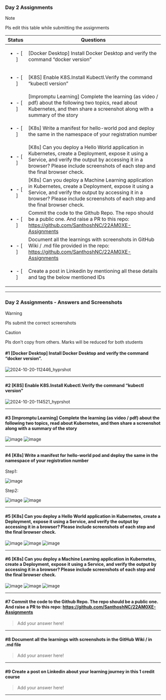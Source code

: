 ### Day 2 Assignments

> [!NOTE]
> Pls edit this table while submitting the assignments

| Status         | Questions     | 
|----------------|---------------|
| <ul><li>- [ ] </li></ul> | [Docker Desktop] Install Docker Desktop and verify the command “docker version” |
| <ul><li>- [ ] </li></ul> | [K8S] Enable K8S.Install Kubectl.Verify the command “kubectl version” |
| <ul><li>- [ ] </li></ul> | [Impromptu Learning] Complete the learning (as video / pdf) about the following two topics, read about Kubernetes, and then share a screenshot along with a summary of the story |
| <ul><li>- [ ] </li></ul> | [K8s] Write a manifest for hello-world pod and deploy the same in the namespace of your registration number |
| <ul><li>- [ ] </li></ul> | [K8s] Can you deploy a Hello World application in Kubernetes, create a Deployment, expose it using a Service, and verify the output by accessing it in a browser? Please include screenshots of each step and the final browser check. |
| <ul><li>- [ ] </li></ul> | [K8s] Can you deploy a Machine Learning application in Kubernetes, create a Deployment, expose it using a Service, and verify the output by accessing it in a browser? Please include screenshots of each step and the final browser check.  |
| <ul><li>- [ ] </li></ul> | Commit the code to the Github Repo. The repo should be a public one. And raise a PR to this repo: https://github.com/SanthoshNC/22AM0XE-Assignments |
| <ul><li>- [ ] </li></ul> | Document all the learnings with screenshots in GitHub Wiki / .md file provided in the repo: https://github.com/SanthoshNC/22AM0XE-Assignments |
| <ul><li>- [ ] </li></ul> | Create a post in Linkedin by mentioning all these details and tag the below mentioned IDs |

***

### Day 2 Assignments - Answers and Screenshots

> [!WARNING]
> Pls submit the correct screenshots

> [!CAUTION]
> Pls don't copy from others. Marks will be reduced for both students

#### #1 [Docker Desktop] Install Docker Desktop and verify the command “docker version”.
![2024-10-20-112446_hyprshot](https://github.com/user-attachments/assets/7443f6f6-75b4-4612-abaf-d5b2ded11d4d)

***

#### #2 [K8S] Enable K8S.Install Kubectl.Verify the command “kubectl version”
![2024-10-20-114521_hyprshot](https://github.com/user-attachments/assets/65426754-b67a-48f2-ab49-a95aa5b0f3b6)

***

#### #3 [Impromptu Learning] Complete the learning (as video / pdf) about the following two topics, read about Kubernetes, and then share a screenshot along with a summary of the story
![image](https://github.com/user-attachments/assets/db764ec1-ab39-4a6b-9ac5-a9657a995d14)
![image](https://github.com/user-attachments/assets/0cbe96ca-2099-45b7-ad63-b446faaac033)

***

#### #4 [K8s] Write a manifest for hello-world pod and deploy the same in the namespace of your registration number

Step1:

![image](https://github.com/user-attachments/assets/0acd45ca-a678-49cb-b9be-9f4c28223a46)

Step2:

![image](https://github.com/user-attachments/assets/0a28b056-2b96-4ec0-ba33-be0395d1e33b)
![image](https://github.com/user-attachments/assets/e0f0e684-ba44-4197-af64-e65c154a0df3)
***

#### #5 [K8s] Can you deploy a Hello World application in Kubernetes, create a Deployment, expose it using a Service, and verify the output by accessing it in a browser? Please include screenshots of each step and the final browser check.
![image](https://github.com/user-attachments/assets/2ee0be4e-aa42-4d5d-abc4-f813f6e02d8a)
![image](https://github.com/user-attachments/assets/8c4a98bd-4894-4c6b-9ff4-2c809f7bdaff)
![image](https://github.com/user-attachments/assets/a41b673a-858b-494d-b289-34311cb177c2)

***

#### #6 [K8s] Can you deploy a Machine Learning application in Kubernetes, create a Deployment, expose it using a Service, and verify the output by accessing it in a browser? Please include screenshots of each step and the final browser check.
![image](https://github.com/user-attachments/assets/48da7c40-bd4a-4ee1-8850-b9079d43d7c6)
![image](https://github.com/user-attachments/assets/1e722bd4-3a92-414f-b05d-fbe1134398e9)
![image](https://github.com/user-attachments/assets/c5993e97-c6d7-4a1b-abc3-fb8531e62dec)

***

#### #7 Commit the code to the Github Repo. The repo should be a public one. And raise a PR to this repo: https://github.com/SanthoshNC/22AM0XE-Assignments
> Add your answer here!

***

#### #8 Document all the learnings with screenshots in the GitHub Wiki / in .md file
> Add your answer here!

***

#### #9 Create a post on Linkedin about your learning journey in this 1 credit course
> Add your answer here!

***
